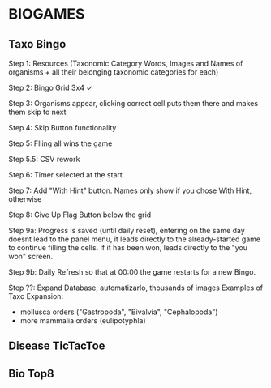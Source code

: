 # BIOGAMES

## Taxo Bingo

Step 1: Resources (Taxonomic Category Words, Images and Names of organisms + all their belonging taxonomic categories for each)

Step 2: Bingo Grid 3x4 ✓

Step 3: Organisms appear, clicking correct cell puts them there and makes them skip to next

Step 4: Skip Button functionality

Step 5: Flling all wins the game

Step 5.5: CSV rework

Step 6: Timer selected at the start

Step 7: Add "With Hint" button. Names only show if you chose With Hint, otherwise

Step 8: Give Up Flag Button below the grid

Step 9a: Progress is saved (until daily reset), entering on the same day doesnt lead to the panel menu, it leads directly to the already-started game to continue filling the cells. If it has been won, leads directly to the "you won" screen.

Step 9b: Daily Refresh so that at 00:00 the game restarts for a new Bingo.

Step ??: Expand Database, automatizarlo, thousands of images
Examples of Taxo Expansion:

- mollusca orders ("Gastropoda", "Bivalvia", "Cephalopoda")
- more mammalia orders (eulipotyphla)

## Disease TicTacToe

## Bio Top8
